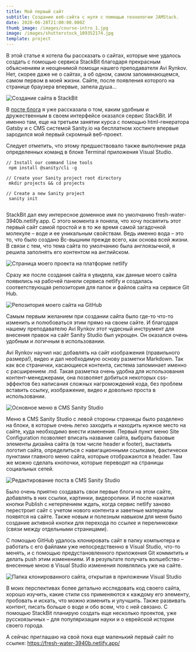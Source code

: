 ```yaml
---
title: Мой первый сайт
subtitle: Создание веб-сайта с нуля с помощью технологии JAMStack.
date: 2020-06-28T21:00:00.000Z
thumb_image: /images/course-intro_1.jpg
image: /images/shutterstock_109352174.jpg
template: project
---
```

В этой статье я хотела бы рассказать о сайтах, которые мне удалось создать с помощью сервиса StackBit благодаря прекрасным объяснениям и неоценимой помощи нашего преподавателя Avi Rynkov. Нет, скорее даже не о сайтах, а об одном, самом запоминающемся, самом первом в моей жизни. Сайте, после появления которого на странице браузера впервые, запела душа…

![Создание сайта в StackBit](/images/12.jpg "Создание оболочки сайта за 60 секунд в системе StackBit")

В [посте блога](https://interesting-artichoke.netlify.app/posts/function-of-design/) я уже рассказала о том, каким удобным и дружественным в своем интерфейсе оказался сервис StackBit. И именно там, еще на третьем занятии курса с помощью html-генератора Gatsby и с CMS системой Sanity.io на бесплатном хостинге впервые зародился мой первый скромный веб-проект.

Следует отметить, что этому предшествовало также выполнение ряда определенных команд в блоке Terminal приложения Visual Studio.

```
// Install our command line tools
 npm install @sanity/cli -g
 
// Create your Sanity project root directory
 mkdir projects && cd projects
 
// Create a new Sanity project
 sanity init
 
```

StackBit дал ему интересное доменное имя по умолчанию fresh-water-3940b.netlify.app. C этого момента я поняла, что хочу посвятить этот первый сайт самой простой и в то же время самой загадочной молекуле – воде и ее уникальным свойствам. Ведь именно вода – это то, что было создано Вс-вышним прежде всего, как основа всей жизни. В связи с тем, что тема сайта по умолчанию была англоязычной, я решила заполнять его контентом на английском. 

![Страница моего проекта на платформе netlify](/images/13.jpg "Страница моего проекта на платформе netlify")

Сразу же после создания сайта я увидела, как данные моего сайта появились на рабочей панели сервиса netlify и создалась соответствующая репозитория для папок и файлов сайта на сервисе Git Hub.

![Репозитория моего сайта на GitHub](/images/14.jpg "Репозитория моего сайта на GitHub")

Самым первым желанием при создании сайта было где-то что-то изменить и полюбоваться этим прямо на своем сайте. И благодаря нашему преподавателю Avi Rynkov этот чудесный инструмент для внесения правок на сайт Sanity Studio был укрощен. Он оказался очень удобным и логичным в использовании. 

Avi Rynkov научил нас добавлять на сайт изображения (правильного размера!), видео и дал необходимую основу разметки Markdown. Так как все странички, касающиеся контента, система запоминает именно с расширением .md. Такая разметка очень удобна для использования контент-менеджерами, она позволяет добиться некоторых сss-эффектов без написания сложных нагромождений кода, без проблем вставить ссылку, изображение, видео и довольно проста в использовании.

![Основное меню в CMS Sanity Studio](/images/14а.jpg "Основное меню и страница управления конфигурацией сайта в CMS Sanity Studio")

Меню в CMS Sanity Studio с левой стороны страницы было разделено на блоки, в которые очень легко заходить и находить нужное место на сайте, куда необходимо внести изменения. Первый пункт меню Site Configuration позволяет вписать название сайта, выбрать базовые элементы дизайна сайта (в том числе header и footer), выставить логотип сайта, определиться с навигационными ссылками, фактически пунктами главного меню сайта, которые отображаются в header. Там же можно сделать кнопочки, которые переводят на страницы социальных сетей.

![Редактирование поста в CMS Sanity Studio](/images/15.jpg "Редактирование поста в CMS Sanity Studio c элементами разметки Markdown")

Было очень приятно создавать свои первые блоги на этом сайте, добавлять в них ссылки, картинки, видеоролики. И после нажатия кнопки Publish c нетерпением ждать, когда сервис netlify заново перестроит сайт с учетом нового контента и заветные материалы появятся на сайте. Также новым и полезным навыком для меня было создание активной кнопки для перехода по ссылке и перелинковки (связи между отдельными страницами).

С помощью GitHub удалось клонировать сайт в папку компьютера и работать с его файлами уже непосредственно в Visual Studio, что-то менять, и с помощью предустановленного приложения Git коммитить и делать push этим изменениям. И в результате получать волшебство – внесенные мною в Visual Studio изменения появлялись уже на сайте.

![Папка клонированного сайта, открытая в приложении Visual Studio](/images/16.jpg "Папка клонированного сайта, открытая в приложении Visual Studio")

В моих перспективах более детально исследовать код своего сайта, хорошо изучить, какие стили css применяются к каждому его элементу, пробовать и искать, что можно изменить и улучшить. Также развивать контент, писать больше о воде и обо всем, что с ней связано. C помощью StackBit планирую создать еще несколько проектов, уже русскоязычных – для популяризации науки и о еврейской истории своего города.

А сейчас приглашаю на свой пока еще маленький первый сайт по ссылке: <https://fresh-water-3940b.netlify.app/>
